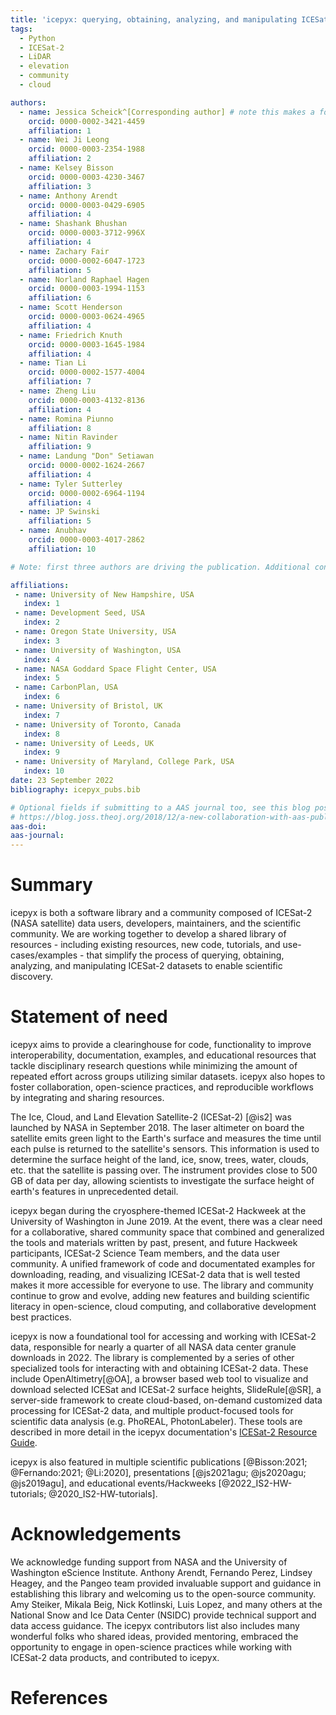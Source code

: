 ```yaml
---
title: 'icepyx: querying, obtaining, analyzing, and manipulating ICESat-2 datasets'
tags:
  - Python
  - ICESat-2
  - LiDAR
  - elevation
  - community
  - cloud

authors:
  - name: Jessica Scheick^[Corresponding author] # note this makes a footnote
    orcid: 0000-0002-3421-4459
    affiliation: 1
  - name: Wei Ji Leong
    orcid: 0000-0003-2354-1988
    affiliation: 2
  - name: Kelsey Bisson
    orcid: 0000-0003-4230-3467
    affiliation: 3
  - name: Anthony Arendt
    orcid: 0000-0003-0429-6905
    affiliation: 4
  - name: Shashank Bhushan
    orcid: 0000-0003-3712-996X
    affiliation: 4
  - name: Zachary Fair
    orcid: 0000-0002-6047-1723
    affiliation: 5
  - name: Norland Raphael Hagen
    orcid: 0000-0003-1994-1153
    affiliation: 6
  - name: Scott Henderson
    orcid: 0000-0003-0624-4965
    affiliation: 4
  - name: Friedrich Knuth
    orcid: 0000-0003-1645-1984
    affiliation: 4
  - name: Tian Li
    orcid: 0000-0002-1577-4004
    affiliation: 7
  - name: Zheng Liu
    orcid: 0000-0003-4132-8136
    affiliation: 4
  - name: Romina Piunno
    affiliation: 8
  - name: Nitin Ravinder
    affiliation: 9
  - name: Landung "Don" Setiawan
    orcid: 0000-0002-1624-2667
    affiliation: 4
  - name: Tyler Sutterley
    orcid: 0000-0002-6964-1194
    affiliation: 4
  - name: JP Swinski
    affiliation: 5
  - name: Anubhav
    orcid: 0000-0003-4017-2862
    affiliation: 10

# Note: first three authors are driving the publication. Additional contributors/authors are listed in alphabetical order by last name. Anyone who also contributes substantially to preparing the JOSS submission will be moved into ABC order after the first three and before the "non-publication" contributors to icepyx. Non-responsive coauthors will be removed from the list since their permission to be included was not granted.

affiliations:
 - name: University of New Hampshire, USA
   index: 1
 - name: Development Seed, USA
   index: 2
 - name: Oregon State University, USA
   index: 3
 - name: University of Washington, USA
   index: 4
 - name: NASA Goddard Space Flight Center, USA
   index: 5
 - name: CarbonPlan, USA
   index: 6
 - name: University of Bristol, UK
   index: 7
 - name: University of Toronto, Canada
   index: 8
 - name: University of Leeds, UK
   index: 9
 - name: University of Maryland, College Park, USA
   index: 10
date: 23 September 2022
bibliography: icepyx_pubs.bib

# Optional fields if submitting to a AAS journal too, see this blog post:
# https://blog.joss.theoj.org/2018/12/a-new-collaboration-with-aas-publishing
aas-doi:
aas-journal:
---
```


# Summary

icepyx is both a software library and a community composed of ICESat-2 (NASA satellite) data users, developers, maintainers, and the scientific community.
We are working together to develop a shared library of resources - including existing resources, new code, tutorials, and use-cases/examples - that simplify the process of querying, obtaining, analyzing, and manipulating ICESat-2 datasets to enable scientific discovery.

# Statement of need

icepyx aims to provide a clearinghouse for code, functionality to improve interoperability, documentation, examples, and educational resources that tackle disciplinary research questions while minimizing the amount of repeated effort across groups utilizing similar datasets.
icepyx also hopes to foster collaboration, open-science practices, and reproducible workflows by integrating and sharing resources.

The Ice, Cloud, and Land Elevation Satellite-2 (ICESat-2) [@is2] was launched by NASA in September 2018.
The laser altimeter on board the satellite emits green light to the Earth's surface and measures the time until each pulse is returned to the satellite's sensors.
This information is used to determine the surface height of the land, ice, snow, trees, water, clouds, etc. that the satellite is passing over.
The instrument provides close to 500 GB of data per day, allowing scientists to investigate the surface height of earth's features in unprecedented detail.

icepyx began during the cryosphere-themed ICESat-2 Hackweek at the University of Washington in June 2019.
At the event, there was a clear need for a collaborative, shared community space that combined and generalized the tools and materials written by past, present, and future Hackweek participants, ICESat-2 Science Team members, and the data user community.
A unified framework of code and documentated examples for downloading, reading, and visualizing ICESat-2 data that is well tested makes it more accessible for everyone to use.
The library and community continue to grow and evolve, adding new features and building scientific literacy in open-science, cloud computing, and collaborative development best practices.

icepyx is now a foundational tool for accessing and working with ICESat-2 data, responsible for nearly a quarter of all NASA data center granule downloads in 2022. The library is complemented by a series of other specialized tools for interacting with and obtaining ICESat-2 data. These include OpenAltimetry[@OA], a browser based web tool to visualize and download selected ICESat and ICESat-2 surface heights, SlideRule[@SR], a server-side framework to create cloud-based, on-demand customized data processing for ICESat-2 data, and multiple product-focused tools for scientific data analysis (e.g. PhoREAL, PhotonLabeler). These tools are described in more detail in the icepyx documentation's [ICESat-2 Resource Guide](https://icepyx.readthedocs.io/en/latest/community/resources.html).

icepyx is also featured in multiple scientific publications [@Bisson:2021; @Fernando:2021; @Li:2020], presentations [@js2021agu; @js2020agu; @js2019agu], and educational events/Hackweeks [@2022_IS2-HW-tutorials; @2020_IS2-HW-tutorials].

# Acknowledgements

We acknowledge funding support from NASA and the University of Washington eScience Institute.
Anthony Arendt, Fernando Perez, Lindsey Heagey, and the Pangeo team provided invaluable support and guidance in establishing this library and welcoming us to the open-source community.
Amy Steiker, Mikala Beig, Nick Kotlinski, Luis Lopez, and many others at the National Snow and Ice Data Center (NSIDC) provide technical support and data access guidance.
The icepyx contributors list also includes many wonderful folks who shared ideas, provided mentoring, embraced the opportunity to engage in open-science practices while working with ICESat-2 data products, and contributed to icepyx.

<!-- Acknowledgments (non-responsive-potential-author contributors)
  - name: Sarah Hall
    affiliation: 1
  - name: Tom Johnson
    affiliation: 6
  - name: Luis Lopez
    affiliation: 9

  - name: Trey Stafford
    affiliation: 9
  - name: Amy Steiker
    affiliation: 9
  - name: Bruce Wallin
    affiliation: 9
-->

<!-- Acknowledgments (non-author contributors)
Nicole Abib
Sebastian Alvis
Mikala Beig
Alex DiBella
Nick K
Ted Maksym
Joachim Meyer
Fernando Perez
Facu Sapienza
David Shean
Trevor Skaggs
Ben Smith
Rachel Tilling
Anna Valentine
Molly Wieringa
Bidhya -->


# References
